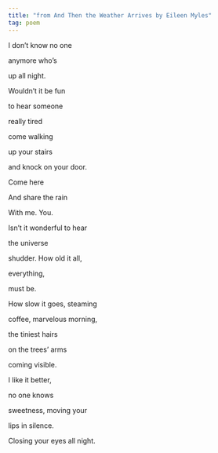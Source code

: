 ```yaml
---
title: "from And Then the Weather Arrives by Eileen Myles"
tag: poem
---
```


I don’t know no one

anymore who’s

up all night.

Wouldn’t it be fun

to hear someone

really tired

come walking

up your stairs

and knock on your door.

Come here

And share the rain

With me. You.

Isn’t it wonderful to hear

the universe

shudder. How old it all,

everything,

must be.

How slow it goes, steaming

coffee, marvelous morning,

the tiniest hairs

on the trees’ arms

coming visible.  
  

I like it better,

no one knows  
  

sweetness, moving your

lips in silence.

Closing your eyes all night.
